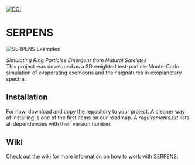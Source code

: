 [![DOI](https://zenodo.org/badge/522167778.svg)](https://zenodo.org/badge/latestdoi/522167778)

# SERPENS

![SERPENS Examples](https://github.com/moritzmzw/SERPENS/blob/master/docs/img/W69.png?raw=true)

_Simulating Ring Particles Emergent from Natural Satellites_ <br>
This project was developed as a 3D weighted test-particle Monte-Carlo simulation of evaporating exomoons and their signatures in exoplanetary spectra. 

## Installation
For now, download and copy the repository to your project. A cleaner way of installing is one of the first items on our roadmap. 
A _requirements.txt_ lists all dependencies with their version number.

## Wiki
Check out the [wiki](https://github.com/momzw/SERPENS/wiki) for more information on how to work with SERPENS. 
